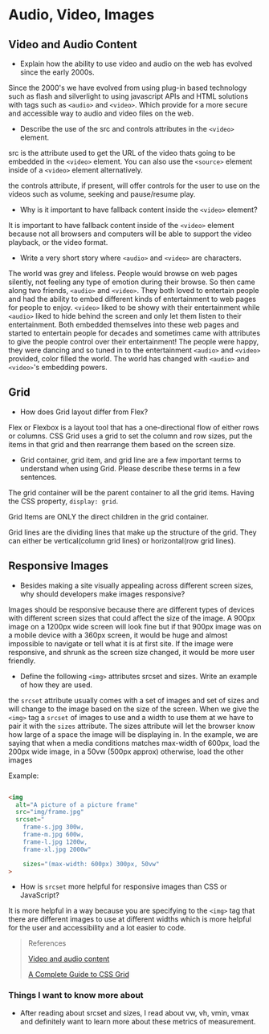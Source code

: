 # Audio, Video, Images

## Video and Audio Content

- Explain how the ability to use video and audio on the web has evolved since the early 2000s.

Since the 2000's we have evolved from using plug-in based technology such as flash and silverlight to using javascript APIs and HTML solutions with tags such as `<audio>` and `<video>`. Which provide for a more secure and accessible way to audio and video files on the web.

- Describe the use of the src and controls attributes in the `<video>` element.

src is the attribute used to get the URL of the video thats going to be embedded in the `<video>` element. You can also use the `<source>` element inside of a `<video>` element alternatively. 

the controls attribute, if present, will offer controls for the user to use on the videos such as volume, seeking and pause/resume play. 

- Why is it important to have fallback content inside the `<video>` element?

It is important to have fallback content inside of the `<video>` element because not all browsers and computers will be able to support the video playback, or the video format.

- Write a very short story where `<audio>` and `<video>` are characters.

The world was grey and lifeless. People would browse on web pages silently, not feeling any type of emotion during their browse. So then came along two friends, `<audio>` and `<video>`. They both loved to entertain people and had the ability to embed different kinds of entertainment to web pages for people to enjoy. `<video>` liked to be showy with their entertainment while `<audio>` liked to hide behind the screen and only let them listen to their entertainment. Both embedded themselves into these web pages and started to entertain people for decades and sometimes came with attributes to give the people control over their entertainment! The people were happy, they were dancing and so tuned in to the entertainment `<audio>` and `<video>` provided, color filled the world. The world has changed with `<audio>` and `<video>`'s embedding powers. 

## Grid

- How does Grid layout differ from Flex?

Flex or Flexbox is a layout tool that has a one-directional flow of either rows or columns. CSS Grid uses a grid to set the column and row sizes, put the items in that grid and then rearrange them based on the screen size. 

- Grid container, grid item, and grid line are a few important terms to understand when using Grid. Please describe these terms in a few sentences.

The grid container will be the parent container to all the grid items. Having the CSS property, `display: grid`.

Grid Items are ONLY the direct children in the grid container. 

Grid lines are the dividing lines that make up the structure of the grid. They can either be vertical(column grid lines) or horizontal(row grid lines).

## Responsive Images

- Besides making a site visually appealing across different screen sizes, why should developers make images responsive?

Images should be responsive because there are different types of devices with different screen sizes that could affect the size of the image. A 900px image on a 1200px wide screen will look fine but if that 900px image was on a mobile device with a 360px screen, it would be huge and almost impossible to navigate or tell what it is at first site. If the image were responsive, and shrunk as the screen size changed, it would be more user friendly. 

- Define the following `<img>` attributes srcset and sizes. Write an example of how they are used.

the `srcset` attribute usually comes with a set of images and set of sizes and will change to the image based on the size of the screen. When we give the `<img>` tag a `srcset` of images to use and a width to use them at we have to pair it with the `sizes` attribute. The sizes attribute will let the browser know how large of a space the image will be displaying in. In the example, we are saying that when a media conditions matches max-width of 600px, load the 200px wide image, in a 50vw (500px approx) otherwise, load the other images

Example:

```html

<img 
  alt="A picture of a picture frame"
  src="img/frame.jpg"
  srcset="
    frame-s.jpg 300w,
    frame-m.jpg 600w,
    frame-l.jpg 1200w,
    frame-xl.jpg 2000w"

    sizes="(max-width: 600px) 300px, 50vw"
>

```

- How is `srcset` more helpful for responsive images than CSS or JavaScript?

It is more helpful in a way because you are specifying to the `<img>` tag that there are different images to use at different widths which is more helpful for the user and accessibility and a lot easier to code. 

>References
>
>[Video and audio content](https://developer.mozilla.org/en-US/docs/Learn/HTML/Multimedia_and_embedding/Video_and_audio_content)
>
>[A Complete Guide to CSS Grid](https://css-tricks.com/snippets/css/complete-guide-grid/)

### Things I want to know more about

- After reading about srcset and sizes, I read about vw, vh, vmin, vmax and definitely want to learn more about these metrics of measurement. 
